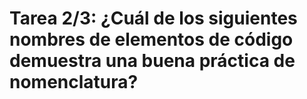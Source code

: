# Tarea 2/3: ¿Cuál de los siguientes nombres de elementos de código demuestra una buena práctica de nomenclatura?
